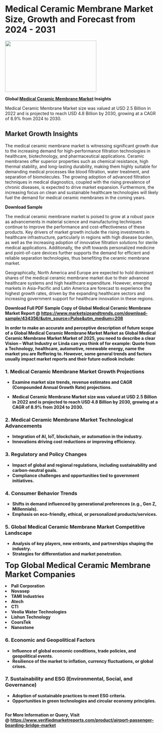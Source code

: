 <H1>Medical Ceramic Membrane Market Size, Growth and Forecast from 2024 - 2031</H1><img class="aligncenter size-medium wp-image-584254" src="https://thirdeyenews.in/wp-content/uploads/2024/09/Global-Market-Research-300x168.jpeg" alt="" width="300" height="168" /><p><strong>Global&nbsp;<a href="https://www.marketsizeandtrends.com/download-sample/434356/&amp;utm_source=Pulse&amp;utm_medium=208">Medical Ceramic Membrane Market</a> Insights</strong></p><p>Medical Ceramic Membrane Market size was valued at USD 2.5 Billion in 2022 and is projected to reach USD 4.8 Billion by 2030, growing at a CAGR of 8.9% from 2024 to 2030.</p><p><h2>Market Growth Insights</h2> <p>The medical ceramic membrane market is witnessing significant growth due to the increasing demand for high-performance filtration technologies in healthcare, biotechnology, and pharmaceutical applications. Ceramic membranes offer superior properties such as chemical resistance, high thermal stability, and long-lasting durability, making them highly suitable for demanding medical processes like blood filtration, water treatment, and separation of biomolecules. The growing adoption of advanced filtration techniques in medical diagnostics, coupled with the rising prevalence of chronic diseases, is expected to drive market expansion. Furthermore, the increasing focus on clean and sustainable healthcare technologies will likely fuel the demand for medical ceramic membranes in the coming years.</p> <p><strong>Download Sample</strong></p> <p>The medical ceramic membrane market is poised to grow at a robust pace as advancements in material science and manufacturing techniques continue to improve the performance and cost-effectiveness of these products. Key drivers of market growth include the rising investments in healthcare infrastructure, particularly in regions with high disease burden, as well as the increasing adoption of innovative filtration solutions for sterile medical applications. Additionally, the shift towards personalized medicine and point-of-care devices further supports the demand for efficient and reliable separation technologies, thus benefiting the ceramic membrane market.</p> <p>Geographically, North America and Europe are expected to hold dominant shares of the medical ceramic membrane market due to their advanced healthcare systems and high healthcare expenditure. However, emerging markets in Asia-Pacific and Latin America are forecast to experience the highest growth rates, driven by the expanding healthcare sectors and increasing government support for healthcare innovation in these regions.</p> <p><strong></p><p><span class=""><strong>Download Full PDF Sample Copy of Global Medical Ceramic Membrane Market Report</strong> @ <a href="https://www.marketsizeandtrends.com/download-sample/434356/&amp;utm_source=Pulse&amp;utm_medium=208" target="_blank">https://www.marketsizeandtrends.com/download-sample/434356/&amp;utm_source=Pulse&amp;utm_medium=208</a></span></p><p>In order to make an accurate and perceptive description of future scope of a Global&nbsp;Medical Ceramic Membrane Market Market as Global&nbsp;Medical Ceramic Membrane Market Market of 2025, you need to describe a clear Vision &ndash; What Industry or Linda can you think of for example: Quote from a Technology, healthcare, automotive, renewable energy, name the market you are Reffering to. However, some general trends and factors usually impact market reports and their future outlook include:</p><h3>1.&nbsp;<strong>Medical Ceramic Membrane Market Growth Projections</strong></h3><ul><li>Examine market size trends, revenue estimates and CAGR (Compounded Annual Growth Rate) projections.</li><li><p>Medical Ceramic Membrane Market size was valued at USD 2.5 Billion in 2022 and is projected to reach USD 4.8 Billion by 2030, growing at a CAGR of 8.9% from 2024 to 2030.</p></li></ul><h3>2.&nbsp;<strong>Medical Ceramic Membrane Market Technological Advancements</strong></h3><ul><li>Integration of AI, IoT, blockchain, or automation in the industry.</li><li>Innovations driving cost reductions or improving efficiency.</li></ul><h3>3.&nbsp;<strong>Regulatory and Policy Changes</strong></h3><ul><li>Impact of global and regional regulations, including sustainability and carbon-neutral goals.</li><li>Compliance challenges and opportunities tied to government initiatives.</li></ul><h3>4.&nbsp;<strong>Consumer Behavior Trends</strong></h3><ul><li>Shifts in demand influenced by generational preferences (e.g., Gen Z, Millennials).</li><li>Emphasis on eco-friendly, ethical, or personalized products/services.</li></ul><h3>5.&nbsp;<strong>Global Medical Ceramic Membrane Market Competitive Landscape</strong></h3><ul><li>Analysis of key players, new entrants, and partnerships shaping the industry.</li><li>Strategies for differentiation and market penetration.</li></ul><p data-pm-slice="1 1 []"><span style="color: inherit; font-family: inherit; font-size: 25px;">Top Global Medical Ceramic Membrane Market Companies</span></p><div class="" data-test-id=""><p><li>Pall Corporation</li><li> Novasep</li><li> TAMI Industries</li><li> Atech</li><li> CTI</li><li> Veolia Water Technologies</li><li> Lishun Technology</li><li> CoorsTek</li><li> Nanostone</li></p></div><h3>6.&nbsp;<strong>Economic and Geopolitical Factors</strong></h3><ul><li>Influence of global economic conditions, trade policies, and geopolitical events.</li><li>Resilience of the market to inflation, currency fluctuations, or global crises.</li></ul><h3>7.&nbsp;<strong>Sustainability and ESG (Environmental, Social, and Governance)</strong></h3><ul><li>Adoption of sustainable practices to meet ESG criteria.</li><li>Opportunities in green technologies and circular economy principles.</li></ul><h2><strong style="font-size: 14px;">For More Information or Query, Visit @&nbsp;</strong><a style="background-color: #ffffff; font-size: 14px;" href="https://www.marketsizeandtrends.com/report/medical-ceramic-membrane-market/" target="_blank">https://www.verifiedmarketreports.com/product/airport-passenger-boarding-bridge-market</a></h2>
